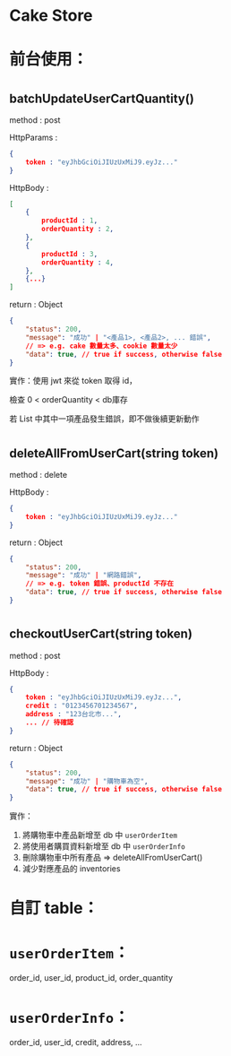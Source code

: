 # Cake Store
#
# 前台使用：

<!-- ## getAllProductType()

method : post

return :
``` json
{
    "status" : 200,
    "message" : "ok",
    "data":
    [
        {
            "chinese": "本日精選",
            "status": 1,
            "type_id": 1
        },
        {...}
    ]
}
```
實作：直接 query db
#
## getProductsByTypeId( int typeId )

method : post

HttpBody :
```json
{
    typeId: 1
}
```

return :
``` json
{
    "status": 200,
    "message": "ok",
    "data":
    [
        {
            "product_id": 2,
            "type_id": 3,
            "name": "Mouse Cake",
            "price": 210,
            "inventories": 44,
            "img" : "data:image/png;base64,/9j/4A..."
        },
        {...}
    ]
}
```
實作：
檢查有無typeId，如果有的話用 typeId 來 query db，否則回傳 Exception -->

<!-- #
## login(string username, string password)
method : post

HttpBody :
```json
{
    username : "asd@gmail.com",
    password : "myPassword"
}
```
return :
```json
{
    "status": 200,
    "message": "ok",
    "data": "eyJhbGciOiJIUzUxMiJ9.eyJz..."
}
```
實作：jwt -->
<!-- #
## checkUserExist(string username)
method : post

HttpBody :
```json
{
    username : "asd@gmail.com",
}
```
return :
```json
{
    "status": 200,
    "message": "ok",
    "data" : true, // true if user exists, otherwise false
}
``` -->

<!-- #
## register(string username, string password)
method : post

HttpBody :
```json
{
    username : "asd@gmail.com",
    password : "myPassword"
}
```
return :
```json
{
    "status": 200,
    "message": "成功" | "使用者重複" | "其他...",
    "data": true, // true if create success, otherwise false
}
```

實作：檢查資料庫有無此使用者 => 若不重複就新增至 db (密碼要加密)，重複的話就回傳錯誤 -->
<!-- #
## getUserCart(string token)
method : post

HttpBody :
```json
{
    token : "eyJhbGciOiJIUzUxMiJ9.eyJz..."
}
```

return :
``` json
{
    "status": 200,
    "message": "ok",
    "data":
    [
        {
            "productId": 9,
            "orderQuantity": 1,
            "name": "Shiba Inu Cake",
            "price": 750,
            "inventories": 19,
            "img": "data:image/png;base64,/9j/4AA..."
        },
        {...}
    ]
}

```

實作：使用 jwt 來從 token 取得 id，並用此 id 來 query db

<id部分待實作> -->

<!-- #
### 新增購物車用
## addUserCart(string token, int productId, int orderQuantity)
method : post

HttpBody :
```json
{
    token : "eyJhbGciOiJIUzUxMiJ9.eyJz...",
    productId : 1,
    orderQuantity: 1,
}
```
return : Object
``` json
{
    "status": 200,
    "message": "成功" | "{token, productId, orderQuantity} 錯誤",
    // => e.g. token 錯誤、orderQuantity 錯誤
    "data": true, // true if success, otherwise false
}
```

實作：使用 jwt 來從 token 取得 id，

然後檢查使用者購物車中有無此項產品，

若沒有的話就新增此產品\<orderQuantity\> 項，

若有的話就更新成 \<原本數量+orderQuantity\> 項 -->
<!-- #
### 更改購物車用
## updateUserCart(string token, int productId, int orderQuantity)
method : post

HttpBody :
```json
{
    token : "eyJhbGciOiJIUzUxMiJ9.eyJz...",
    productId : 1,
    orderQuantity : 1,
}
```

return : Object
``` json
{
    "status": 200,
    "message": "成功" | "{token, productId, orderQuantity} 錯誤",
    // => e.g. token 錯誤、orderQuantity 錯誤
    "data": true, // true if success, otherwise false
}
```

實作：使用 jwt 來從 token 取得 id，

然後檢查使用者購物車中有無此項產品，

若沒有的話就回傳錯誤

若有的話就更新成 \<orderQuantity\> 項 -->
#
## batchUpdateUserCartQuantity()
method : post

HttpParams :
```json
{
    token : "eyJhbGciOiJIUzUxMiJ9.eyJz..."
}
```

HttpBody :
```json
[
    {
        productId : 1,
        orderQuantity : 2,
    },
    {
        productId : 3,
        orderQuantity : 4,
    },
    {...}
]
```

return : Object
``` json
{
    "status": 200,
    "message": "成功" | "<產品1>, <產品2>, ... 錯誤",
    // => e.g. cake 數量太多、cookie 數量太少
    "data": true, // true if success, otherwise false
}
```

實作：使用 jwt 來從 token 取得 id，

檢查 0 < orderQuantity < db庫存

若 List 中其中一項產品發生錯誤，即不做後續更新動作
<!-- #
## deleteFromUserCart(string token, int productId)
method : delete

HttpBody :
```json
{
    token : "eyJhbGciOiJIUzUxMiJ9.eyJz...",
    productId : 1,
}
```
return : Object
``` json
{
    "status": 200,
    "message": "成功" | "{token, productId}發生錯誤",
    // => e.g. token 錯誤、productId 不存在
    "data": true, // true if success, otherwise false
}
``` -->

#
## deleteAllFromUserCart(string token)
method : delete

HttpBody :
```json
{
    token : "eyJhbGciOiJIUzUxMiJ9.eyJz..."
}
```
return : Object
``` json
{
    "status": 200,
    "message": "成功" | "網路錯誤",
    // => e.g. token 錯誤、productId 不存在
    "data": true, // true if success, otherwise false
}
```

#
## checkoutUserCart(string token)

method : post

HttpBody :
```json
{
    token : "eyJhbGciOiJIUzUxMiJ9.eyJz...",
    credit : "0123456701234567",
    address : "123台北市...",
    ... // 待確認
}
```
return : Object
``` json
{
    "status": 200,
    "message": "成功" | "購物車為空",
    "data": true, // true if success, otherwise false
}
```

實作：

1. 將購物車中產品新增至 db 中 `userOrderItem`
2. 將使用者購買資料新增至 db 中 `userOrderInfo`
3. 刪除購物車中所有產品 => deleteAllFromUserCart()
4. 減少對應產品的 inventories

# 自訂 table：

# `userOrderItem`：

order_id, user_id, product_id, order_quantity

# `userOrderInfo`：

order_id, user_id, credit, address, ...
<!-- 
#
# 後台使用：
## loginAdmin(string username, string password)
method : post

HttpBody :
```json
{
    username : "asd@gmail.com",
    password : "myPassword"
}
```
return :
```json
{
    "status": 200,
    "message": "成功" | "權限不足" | "無此使用者",
    "data": {
        "token": "eyJhbGciOiJIUzUxMiJ9.eyJz..."
    }
}
```
實作：jwt，並檢查此使用者是否為admin
#
## uploadProduct
method : post

HttpBody :
```json
{
    token : "eyJhbGciOiJIUzUxMiJ9.eyJz...",
    img : "data:image...",
    name : "好吃的蛋糕",
    inventories : 1,
    price: 123,
    productTypes : [1,2,3...]
}
```
return :
```json
{
    "status": 200,
    "message": "成功" | "某項參數錯誤",
}
```
實作：直接新增至db，productId 用 AI，所以不用帶參數


#
### 把產品設定跟產品圖片分開
## updateProductSetting
method : post

HttpBody :
```json
{
    token : "eyJhbGciOiJIUzUxMiJ9.eyJz...",
    productId : 1,
    name : "好吃的蛋糕",
    inventories : 1,
    price: 123,
    productTypes : [1,2,3...]
}
```
return :
```json
{
    "status": 200,
    "message": "成功" | "某項參數錯誤",
}
```
實作：直接更新db，這裡是文字數字設定，跟img分開，避免只是想更改文字，卻還要上傳整張圖片

#
### 把產品設定跟產品圖片分開
## updateProductImage
method : post

HttpBody :
```json
{
    token : "eyJhbGciOiJIUzUxMiJ9.eyJz...",
    productId : 1,
    img : "data:image..."
}
```
return :
```json
{
    "status": 200,
    "message": "成功" | "某項參數錯誤",
}
```
實作：直接更新db，這裡是img

#
## getAllOrder
method : post

HttpBody :
```json
{
    token : "eyJhbGciOiJIUzUxMiJ9.eyJz...",
}
```
return :
```json
{
    "status" : 200,
    "message" : "成功" | "某些錯誤",
    "data" :
    [
        {
            "username" : "asd@gmail.com",
            "userId" : 1,
            "orderStatus" : int, // 用來表示訂單狀態, 待確認
            "orderItems" :
            [
                {
                    "productId": 9,
                    "orderQuantity": 1,
                    "name": "Shiba Inu Cake",
                    "price": 750,
                    "inventories": 19,
                },
                {...}
            ]
        },
        {
            "username" : "asd@gmail.com",
            "userId" : 1,
            "orderStatus" : int, // 用來表示訂單狀態, 待確認
            "orderItems" :  [{...}]
        },
        {...}
    ]
}
```

#
用來改 client 某項產品購買數量
## updateOrderQuantity


method : post

HttpBody :
```json
{
    token : "eyJhbGciOiJIUzUxMiJ9.eyJz...",
    userId : 1,
    productId: 9,
    orderQuantity: 1,
}
```
return :
```json
{
    "status" : 200,
    "message" : "成功" | "某些錯誤",
}
```

#
## updateOrderStatus
method : post

HttpBody :
```json
{
    token : "eyJhbGciOiJIUzUxMiJ9.eyJz...",
    userId : 1,
    orderStatus : int, // 用來表示訂單狀態, 待確認
}
```
return :
```json
{
    "status" : 200,
    "message" : "成功" | "某些錯誤",
}
``` -->
